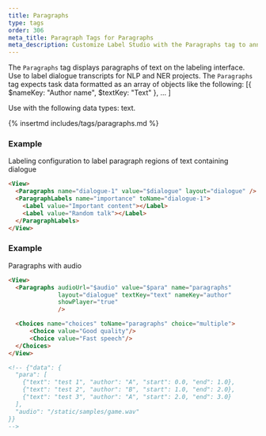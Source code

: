 ```yaml
---
title: Paragraphs
type: tags
order: 306
meta_title: Paragraph Tags for Paragraphs
meta_description: Customize Label Studio with the Paragraphs tag to annotate paragraphs for NLP and NER machine learning and data science projects.
---
```


The `Paragraphs` tag displays paragraphs of text on the labeling interface. Use to label dialogue transcripts for NLP and NER projects.
The `Paragraphs` tag expects task data formatted as an array of objects like the following:
[{ $nameKey: "Author name", $textKey: "Text" }, ... ]

Use with the following data types: text.

{% insertmd includes/tags/paragraphs.md %}

### Example

Labeling configuration to label paragraph regions of text containing dialogue

```html
<View>
  <Paragraphs name="dialogue-1" value="$dialogue" layout="dialogue" />
  <ParagraphLabels name="importance" toName="dialogue-1">
    <Label value="Important content"></Label>
    <Label value="Random talk"></Label>
  </ParagraphLabels>
</View>
```
### Example

Paragraphs with audio

```html
<View>
  <Paragraphs audioUrl="$audio" value="$para" name="paragraphs"
              layout="dialogue" textKey="text" nameKey="author"
              showPlayer="true"
              />

  <Choices name="choices" toName="paragraphs" choice="multiple">
      <Choice value="Good quality"/>
      <Choice value="Fast speech"/>
  </Choices>
</View>

<!-- {"data": {
  "para": [
    {"text": "test 1", "author": "A", "start": 0.0, "end": 1.0},
    {"text": "test 2", "author": "B", "start": 1.0, "end": 2.0},
    {"text": "test 3", "author": "A", "start": 2.0, "end": 3.0}
  ],
  "audio": "/static/samples/game.wav"
}}
-->
```
